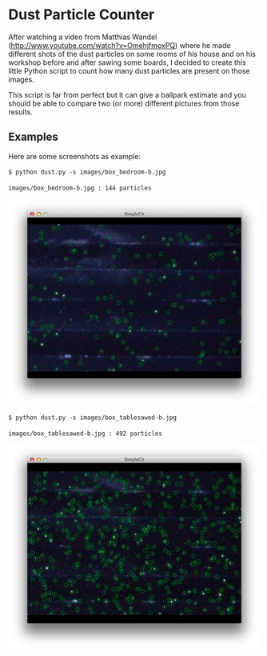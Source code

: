 # Dust Particle Counter #

After watching a video from Matthias Wandel (http://www.youtube.com/watch?v=OmehjfmoxPQ) where he made different shots of the dust particles on some rooms of his house and on his workshop before and after sawing some boards, I decided to create this little Python script to count how many dust particles are present on those images.

This script is far from perfect but it can give a ballpark estimate and you should be able to compare two (or more) different pictures from those results.

## Examples ##

Here are some screenshots as example:
  
    $ python dust.py -s images/box_bedroom-b.jpg 
  
    images/box_bedroom-b.jpg : 144 particles
    
![](bedroom.png)
  
    $ python dust.py -s images/box_tablesawed-b.jpg 
  
    images/box_tablesawed-b.jpg : 492 particles
    
![](workshop.png)